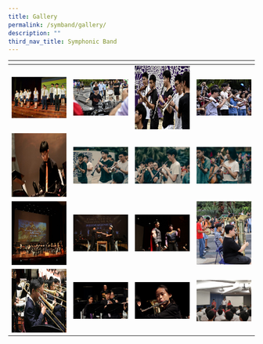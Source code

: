 ```yaml
---
title: Gallery
permalink: /symband/gallery/
description: ""
third_nav_title: Symphonic Band
---
```

<table>
<thead>
  <tr>
    <th style="width:200px"></th>
    <th style="width:200px"></th>
    <th style="width:200px"></th>
		<th style="width:200px"></th>
  </tr>
</thead>
<tbody>
  <tr>
    <td style ="text-align:center"><a href="/images/wind%201.jpeg"> <img src="/images/wind%201.jpeg" style="width:200px"></a></td>
    <td style ="text-align:center"><a href="/images/wind%202.jpeg"> <img src="/images/wind%202.jpeg" style="width:200px"></a></td>
    <td style ="text-align:center"><a href="/images/wind%203.jpeg"> <img src="/images/wind%203.jpeg" style="width:200px; height: 130px"></a></td>
    <td style ="text-align:center"><a href="/images/wind%204.jpeg"> <img src="/images/wind%204.jpeg" style="width:200px"></a></td>
  </tr>
   <tr>
    <td style ="text-align:center"><a href="/images/wind%205.jpeg"> <img src="/images/wind%205.jpeg" style="width:200px; height: 130px"></a></td>
    <td style ="text-align:center"><a href="/images/wind%206.jpeg"> <img src="/images/wind%206.jpeg" style="width:200px"></a></td>
		 <td style ="text-align:center"><a href="/images/wind%207.jpeg"> <img src="/images/wind%207.jpeg" style="width:200px"></a></td>
		 <td style ="text-align:center"><a href="/images/wind%208.jpeg"> <img src="/images/wind%208.jpeg" style="width:200px"></a></td>
  </tr>
	 <tr>
    <td style ="text-align:center"><a href="/images/wind%209.jpeg"> <img src="/images/wind%209.jpeg" style="width:200px; height: 130px"></a></td>
    <td style ="text-align:center"><a href="/images/wind%2010.jpeg"> <img src="/images/wind%2010.jpeg" style="width:200px"></a></td>
		 <td style ="text-align:center"><a href="/images/wind%2011.jpeg"> <img src="/images/wind%2011.jpeg" style="width:200px"></a></td>
		 <td style ="text-align:center"><a href="/images/wind%2012.jpeg"> <img src="/images/wind%2012.jpeg" style="width:200px"></a></td>
  </tr>
	 <tr>
    <td style ="text-align:center"><a href="/images/wind%2013.jpeg"> <img src="/images/wind%2013.jpeg" style="width:200px; height: 130px"></a></td>
    <td style ="text-align:center"><a href="/images/wind%2014.jpeg"> <img src="/images/wind%2014.jpeg" style="width:200px"></a></td>
		 <td style ="text-align:center"><a href="/images/wind%2015.jpeg"> <img src="/images/wind%2015.jpeg" style="width:200px"></a></td>
		 <td style ="text-align:center"><a href="/images/wind%2016jpeg"> <img src="/images/wind%2016.jpeg" style="width:200px"></a></td>
  </tr>
</tbody>
</table>